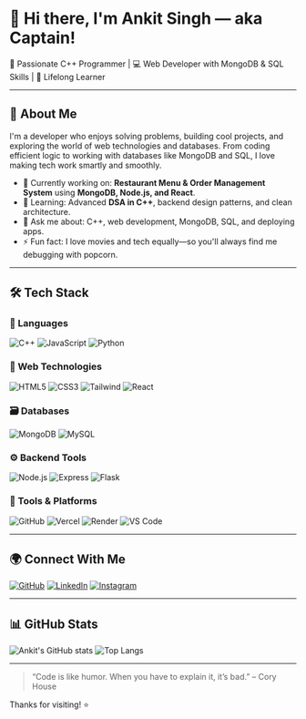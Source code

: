 # 👋 Hi there, I'm Ankit Singh — aka Captain!

🚀 Passionate C++ Programmer | 💻 Web Developer with MongoDB & SQL Skills | 🎯 Lifelong Learner

---

## 🧠 About Me

I'm a developer who enjoys solving problems, building cool projects, and exploring the world of web technologies and databases. From coding efficient logic to working with databases like MongoDB and SQL, I love making tech work smartly and smoothly.

- 🔭 Currently working on: **Restaurant Menu & Order Management System** using **MongoDB, Node.js, and React**.
- 🌱 Learning: Advanced **DSA in C++**, backend design patterns, and clean architecture.
- 💬 Ask me about: C++, web development, MongoDB, SQL, and deploying apps.
- ⚡ Fun fact: I love movies and tech equally—so you'll always find me debugging with popcorn.

---

## 🛠️ Tech Stack

### 🚀 Languages
![C++](https://img.shields.io/badge/C++-00599C?style=flat&logo=c%2B%2B&logoColor=white)
![JavaScript](https://img.shields.io/badge/JavaScript-F7DF1E?style=flat&logo=javascript&logoColor=black)
![Python](https://img.shields.io/badge/Python-3776AB?style=flat&logo=python&logoColor=white)

### 🧱 Web Technologies
![HTML5](https://img.shields.io/badge/HTML5-E34F26?style=flat&logo=html5&logoColor=white)
![CSS3](https://img.shields.io/badge/CSS3-1572B6?style=flat&logo=css3&logoColor=white)
![Tailwind](https://img.shields.io/badge/TailwindCSS-06B6D4?style=flat&logo=tailwind-css&logoColor=white)
![React](https://img.shields.io/badge/React-20232a?style=flat&logo=react&logoColor=61DAFB)

### 🗃️ Databases
![MongoDB](https://img.shields.io/badge/MongoDB-47A248?style=flat&logo=mongodb&logoColor=white)
![MySQL](https://img.shields.io/badge/MySQL-00758F?style=flat&logo=mysql&logoColor=white)

### ⚙️ Backend Tools
![Node.js](https://img.shields.io/badge/Node.js-339933?style=flat&logo=nodedotjs&logoColor=white)
![Express](https://img.shields.io/badge/Express.js-000000?style=flat&logo=express&logoColor=white)
![Flask](https://img.shields.io/badge/Flask-000000?style=flat&logo=flask&logoColor=white)

### 🔧 Tools & Platforms
![GitHub](https://img.shields.io/badge/GitHub-181717?style=flat&logo=github&logoColor=white)
![Vercel](https://img.shields.io/badge/Vercel-000000?style=flat&logo=vercel&logoColor=white)
![Render](https://img.shields.io/badge/Render-46E3B7?style=flat&logo=render&logoColor=black)
![VS Code](https://img.shields.io/badge/VSCode-007ACC?style=flat&logo=visual-studio-code&logoColor=white)

---

## 🌍 Connect With Me

[![GitHub](https://img.shields.io/badge/GitHub-181717?style=flat&logo=github&logoColor=white)](https://github.com/Iankitsinghak)
[![LinkedIn](https://img.shields.io/badge/LinkedIn-0A66C2?style=flat&logo=linkedin&logoColor=white)](https://linkedin.com/in/ankit-singh-5937a4327)
[![Instagram](https://img.shields.io/badge/Instagram-E4405F?style=flat&logo=instagram&logoColor=white)](https://instagram.com/ankit__singh__ak)

---

## 📊 GitHub Stats

![Ankit's GitHub stats](https://github-readme-stats.vercel.app/api?username=yourusername&show_icons=true&theme=dark)
![Top Langs](https://github-readme-stats.vercel.app/api/top-langs/?username=yourusername&layout=compact&theme=dark)

---

> “Code is like humor. When you have to explain it, it’s bad.” – Cory House

Thanks for visiting! ⭐
